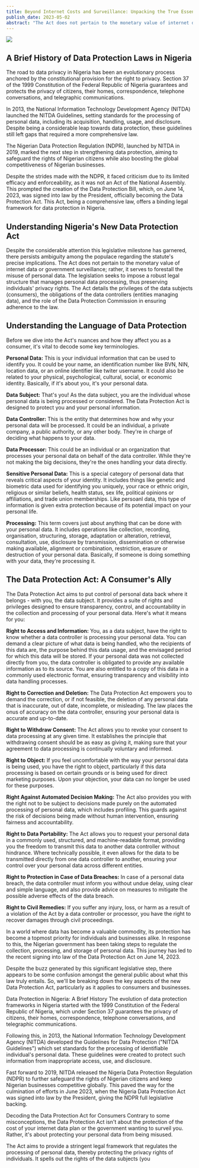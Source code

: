 ```yaml
---
title: Beyond Internet Costs and Surveillance: Unpacking the True Essence of the Data Protection Act for Consumers
publish_date: 2023-05-02
abstract: "The Act does not pertain to the monetary value of internet data or government surveillance; rather, it serves to forestall the misuse of personal data. The legislation seeks to impose a robust legal structure that manages personal data processing, thus preserving individuals' privacy rights. The Act details the privileges of the data subjects (consumers), the obligations of the data controllers (entities managing data), and the role of the Data Protection Commission (regulator) in ensuring adherence to the law. This article aims to elucidate the pivotal elements of the Data Protection Act, particularly as they pertain to consumers."
---
```



<img src="second/hello2.png"/>

## A Brief History of Data Protection Laws in Nigeria
The road to data privacy in Nigeria has been an evolutionary process anchored by the constitutional provision for the right to privacy. Section 37 of the 1999 Constitution of the Federal Republic of Nigeria guarantees and protects the privacy of citizens, their homes, correspondence, telephone conversations, and telegraphic communications.

In 2013, the National Information Technology Development Agency (NITDA) launched the NITDA Guidelines, setting standards for the processing of personal data, including its acquisition, handling, usage, and disclosure. Despite being a considerable leap towards data protection, these guidelines still left gaps that required a more comprehensive law.

The Nigerian Data Protection Regulation (NDPR), launched by NITDA in 2019, marked the next step in strengthening data protection, aiming to safeguard the rights of Nigerian citizens while also boosting the global competitiveness of Nigerian businesses.

Despite the strides made with the NDPR, it faced criticism due to its limited efficacy and enforceability, as it was not an Act of the National Assembly. This prompted the creation of the Data Protection Bill, which, on June 14, 2023, was signed into law by the President, officially becoming the Data Protection Act. This Act, being a comprehensive law, offers a binding legal framework for data protection in Nigeria.

## Understanding Nigeria's New Data Protection Act
Despite the considerable attention this legislative milestone has garnered, there persists ambiguity among the populace regarding the statute's precise implications. The Act does not pertain to the monetary value of internet data or government surveillance; rather, it serves to forestall the misuse of personal data. The legislation seeks to impose a robust legal structure that manages personal data processing, thus preserving individuals' privacy rights. The Act details the privileges of the data subjects (consumers), the obligations of the data controllers (entities managing data), and the role of the Data Protection Commission in ensuring adherence to the law.


## Understanding the Language of Data Protection
Before we dive into the Act's nuances and how they affect you as a consumer, it's vital to decode some key terminologies.

**Personal Data:** This is your individual information that can be used to identify you. It could be your name, an identification number like BVN, NIN, location data, or an online identifier like twiter username. It could also be related to your physical, psychological, cultural, social, or economic identity. Basically, if it's about you, it's your personal data.

**Data Subject:** That's you! As the data subject, you are the individual whose personal data is being processed or considered. The Data Protection Act is designed to protect you and your personal information.

**Data Controller:** This is the entity that determines how and why your personal data will be processed. It could be an individual, a private company, a public authority, or any other body. They're in charge of deciding what happens to your data.

**Data Processor:** This could be an individual or an organization that processes your personal data on behalf of the data controller. While they're not making the big decisions, they're the ones handling your data directly.

**Sensitive Personal Data:** This is a special category of personal data that reveals critical aspects of your identity. It includes things like genetic and biometric data used for identifying you uniquely, your race or ethnic origin, religious or similar beliefs, health status, sex life, political opinions or affiliations, and trade union memberships. Like persoanl data, this type of information is given extra protection because of its potential impact on your personal life.

**Processing:** This term covers just about anything that can be done with your personal data. It includes operations like collection, recording, organisation, structuring, storage, adaptation or alteration, retrieval, consultation, use, disclosure by transmission, dissemination or otherwise making available, alignment or combination, restriction, erasure or destruction of your personal data. Basically, if someone is doing something with your data, they're processing it.


## The Data Protection Act: A Consumer's Ally
The Data Protection Act aims to put control of personal data back where it belongs - with you, the data subject. It provides a suite of rights and privileges designed to ensure transparency, control, and accountability in the collection and processing of your personal data. Here's what it means for you:

**Right to Access and Information:** You, as a data subject, have the right to know whether a data controller is processing your personal data. You can demand a clear picture of what data is being handled, who the recipients of this data are, the purpose behind this data usage, and the envisaged period for which this data will be stored. If your personal data was not collected directly from you, the data controller is obligated to provide any available information as to its source. You are also entitled to a copy of this data in a commonly used electronic format, ensuring transparency and visibility into data handling processes.

**Right to Correction and Deletion:** The Data Protection Act empowers you to demand the correction, or if not feasible, the deletion of any personal data that is inaccurate, out of date, incomplete, or misleading. The law places the onus of accuracy on the data controller, ensuring your personal data is accurate and up-to-date.

**Right to Withdraw Consent:** The Act allows you to revoke your consent to data processing at any given time. It establishes the principle that withdrawing consent should be as easy as giving it, making sure that your agreement to data processing is continually voluntary and informed.

**Right to Object:** If you feel uncomfortable with the way your personal data is being used, you have the right to object, particularly if this data processing is based on certain grounds or is being used for direct marketing purposes. Upon your objection, your data can no longer be used for these purposes.

**Right Against Automated Decision Making:** The Act also provides you with the right not to be subject to decisions made purely on the automated processing of personal data, which includes profiling. This guards against the risk of decisions being made without human intervention, ensuring fairness and accountability.

**Right to Data Portability:** The Act allows you to request your personal data in a commonly used, structured, and machine-readable format, providing you the freedom to transmit this data to another data controller without hindrance. Where technically possible, it even allows for the data to be transmitted directly from one data controller to another, ensuring your control over your personal data across different entities.

**Right to Protection in Case of Data Breaches:** In case of a personal data breach, the data controller must inform you without undue delay, using clear and simple language, and also provide advice on measures to mitigate the possible adverse effects of the data breach.

**Right to Civil Remedies:** If you suffer any injury, loss, or harm as a result of a violation of the Act by a data controller or processor, you have the right to recover damages through civil proceedings.















In a world where data has become a valuable commodity, its protection has become a topmost priority for individuals and businesses alike. In response to this, the Nigerian government has been taking steps to regulate the collection, processing, and storage of personal data. This journey has led to the recent signing into law of the Data Protection Act on June 14, 2023.

Despite the buzz generated by this significant legislative step, there appears to be some confusion amongst the general public about what this law truly entails. So, we'll be breaking down the key aspects of the new Data Protection Act, particularly as it applies to consumers and businesses.

Data Protection in Nigeria: A Brief History
The evolution of data protection frameworks in Nigeria started with the 1999 Constitution of the Federal Republic of Nigeria, which under Section 37 guarantees the privacy of citizens, their homes, correspondence, telephone conversations, and telegraphic communications.

Following this, in 2013, the National Information Technology Development Agency (NITDA) developed the Guidelines for Data Protection ("NITDA Guidelines") which set standards for the processing of identifiable individual's personal data. These guidelines were created to protect such information from inappropriate access, use, and disclosure.

Fast forward to 2019, NITDA released the Nigeria Data Protection Regulation (NDPR) to further safeguard the rights of Nigerian citizens and keep Nigerian businesses competitive globally. This paved the way for the culmination of efforts in June 2023, when the Nigeria Data Protection Act was signed into law by the President, giving the NDPR full legislative backing.

Decoding the Data Protection Act for Consumers
Contrary to some misconceptions, the Data Protection Act isn't about the protection of the cost of your internet data plan or the government wanting to surveil you. Rather, it's about protecting your personal data from being misused.

The Act aims to provide a stringent legal framework that regulates the processing of personal data, thereby protecting the privacy rights of individuals. It spells out the rights of the data subjects (you
